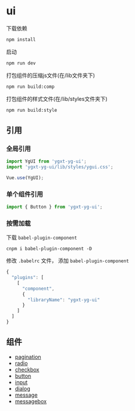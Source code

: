 # ui

下载依赖

```bash
npm install 
```

启动

```bash
npm run dev
```

打包组件的压缩js文件(在/lib文件夹下)

```bash
npm run build:comp
```

打包组件的样式文件(在/lib/styles文件夹下)

```bash
npm run build:style
```

## 引用

### 全局引用

```js
import YgUI from 'ygxt-yg-ui';
import 'ygxt-yg-ui/lib/styles/ygui.css';

Vue.use(YgUI);
```
### 单个组件引用

```js
import { Button } from 'ygxt-yg-ui';
```

### 按需加载

下载 `babel-plugin-component`

```
cnpm i babel-plugin-component -D
```

修改 `.babelrc` 文件， 添加 `babel-plugin-component`

```js
{
  "plugins": [
    [
      "component",
      {
        "libraryName": "ygxt-yg-ui"
      }
    ]
  ]
}
```

## 组件

* [pagination](./src/packages/Pagination)
* [radio](./src/packages/Radio)
* [checkbox](./src/packages/Checkbox)
* [button](./src/packages/Button)
* [input](./src/packages/Input)
* [dialog](./src/packages/Dialog)
* [message](./src/packages/Message)
* [messagebox](./src/packages/MessageBox)